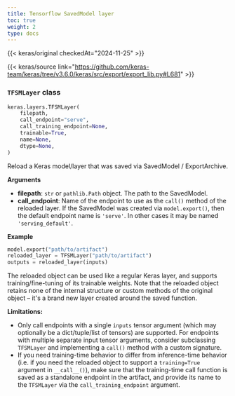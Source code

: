 ```yaml
---
title: Tensorflow SavedModel layer
toc: true
weight: 2
type: docs
---
```


{{< keras/original checkedAt="2024-11-25" >}}

{{< keras/source link="https://github.com/keras-team/keras/tree/v3.6.0/keras/src/export/export_lib.py#L681" >}}

### `TFSMLayer` class

```python
keras.layers.TFSMLayer(
    filepath,
    call_endpoint="serve",
    call_training_endpoint=None,
    trainable=True,
    name=None,
    dtype=None,
)
```

Reload a Keras model/layer that was saved via SavedModel / ExportArchive.

**Arguments**

- **filepath**: `str` or `pathlib.Path` object. The path to the SavedModel.
- **call_endpoint**: Name of the endpoint to use as the `call()` method
  of the reloaded layer. If the SavedModel was created
  via `model.export()`,
  then the default endpoint name is `'serve'`. In other cases
  it may be named `'serving_default'`.

**Example**

```python
model.export("path/to/artifact")
reloaded_layer = TFSMLayer("path/to/artifact")
outputs = reloaded_layer(inputs)
```

The reloaded object can be used like a regular Keras layer, and supports
training/fine-tuning of its trainable weights. Note that the reloaded
object retains none of the internal structure or custom methods of the
original object – it's a brand new layer created around the saved
function.

**Limitations:**

- Only call endpoints with a single `inputs` tensor argument
  (which may optionally be a dict/tuple/list of tensors) are supported.
  For endpoints with multiple separate input tensor arguments, consider
  subclassing `TFSMLayer` and implementing a `call()` method with a
  custom signature.
- If you need training-time behavior to differ from inference-time behavior
  (i.e. if you need the reloaded object to support a `training=True` argument
  in `__call__()`), make sure that the training-time call function is
  saved as a standalone endpoint in the artifact, and provide its name
  to the `TFSMLayer` via the `call_training_endpoint` argument.
